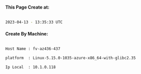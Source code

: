 
   
#### This Page Create at:

```bash

2023-04-13 - 13:35:33 UTC

```

#### Create By Machine:

```bash

Host Name : fv-az436-437

platform  : Linux-5.15.0-1035-azure-x86_64-with-glibc2.35

Ip Local  : 10.1.0.118

```

